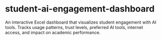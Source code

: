 # student-ai-engagement-dashboard
An interactive Excel dashboard that visualizes student engagement with AI tools. Tracks usage patterns, trust levels, preferred AI tools, internet access, and impact on academic performance.
